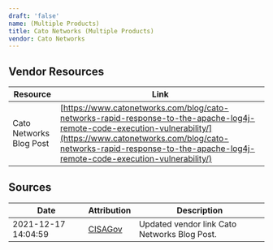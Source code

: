 ```yaml
---
draft: 'false'
name: (Multiple Products)
title: Cato Networks (Multiple Products)
vendor: Cato Networks
---
```


## Vendor Resources
| Resource | Link |
| --- | --- |
| Cato Networks Blog Post | [https://www.catonetworks.com/blog/cato-networks-rapid-response-to-the-apache-log4j-remote-code-execution-vulnerability/](https://www.catonetworks.com/blog/cato-networks-rapid-response-to-the-apache-log4j-remote-code-execution-vulnerability/) |



## Sources
| Date | Attribution | Description |
| --- | --- | --- |
| 2021-12-17 14:04:59 | [CISAGov](https://raw.githubusercontent.com/cisagov/log4j-affected-db/develop/README.md) | Updated vendor link Cato Networks Blog Post.  |
